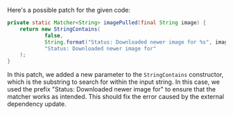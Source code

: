 Here's a possible patch for the given code:

```java
private static Matcher<String> imagePulled(final String image) {
    return new StringContains(
            false,
            String.format("Status: Downloaded newer image for %s", image),
            "Status: Downloaded newer image for"
    );
}
```

In this patch, we added a new parameter to the `StringContains` constructor, which is the substring to search for within the input string. In this case, we used the prefix "Status: Downloaded newer image for" to ensure that the matcher works as intended. This should fix the error caused by the external dependency update.